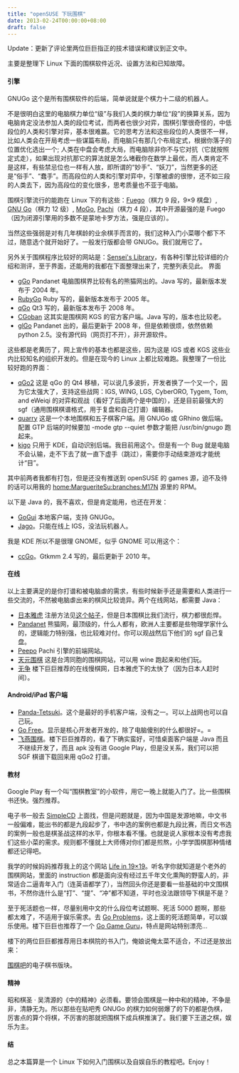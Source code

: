 ```yaml
---
title: "openSUSE 下玩围棋"
date: 2013-02-24T00:00:00+08:00
draft: false
---
```

Update：更新了评论里两位巨巨指正的技术错误和建议到正文中。

主要是整理下 Linux 下面的围棋软件近况、设置方法和已知故障。

#### 引擎

GNUGo 这个是所有围棋软件的后端，简单说就是个棋力十二级的机器人。

不是很明白这里的电脑棋力单位“级”与我们人类的棋力单位“段”的换算关系，因为电脑肯定没法参加人类的段位考试，而两者也很少对弈，围棋引擎很奇怪的，中低段位的人类和引擎对弈，基本很难赢。它的思考方法和这些段位的人类很不一样，比如人类会在开局考虑一些谋篇布局，而电脑只有那几个布局定式，根据你落子的位置优化选出一个; 人类在中盘会考虑大局，而电脑除非你不与它对抗（它就按照定式走），如果出现对抗那它的算法就是怎么堵截你在数学上最优，而人类肯定不是这样，有些禁忌位也一样有人放，即所谓的“妙手”、“妖刀”，当然更多的还是“俗手”、“蠢手”。而高段位的人类和引擎对弈中，引擎被虐的很惨，还不如三段的人类去下，因为高段位的变化很多，思考质量也不亚于电脑。

围棋引擎流行的能跑在 Linux 下的有这些：[Fuego](http://fuego.sourceforge.net/)（棋力 9 段，9×9 棋盘）, [GNU Go](http://www.gnu.org/software/gnugo/devel.html)（棋力 12 级）, [MoGo](https://www.lri.fr/~teytaud/mogo.html), [Pachi](http://pachi.or.cz/)（棋力 4 段），其中开源最强的是 Fuego（因为闭源引擎用的多数不是蒙地卡罗方法，强是应该的）。

当然这些强弱是对有几年棋龄的业余棋手而言的，我们这种入门小菜哪个都下不过，随意选个就开始好了。一般发行版都会带 GNUGo。我们就用它了。

另外关于围棋程序比较好的网站是：[Sensei's Library](http://senseis.xmp.net/?GoPlayingPrograms)，有各种引擎比较详细的介绍和测评，至于界面，还能用的我都在下面整理出来了，完整列表见此。
界面

* [gGo](http://www.pandanet.co.jp/java/gGo/) Pandanet 电脑围棋界比较有名的熊猫网出的。Java 写的，最新版本发布于 2004 年。
* [RubyGo](http://rubygo.rubyforge.org/) Ruby 写的，最新版本发布于 2005 年。
* [qGo](http://qgo.sourceforge.net/) Qt3 写的，最新版本发布于 2008 年。
* [CGoban](http://www.gokgs.com/help/app/main.html) 这其实是围棋网 KGS 的官方客户端。Java 写的，版本也比较老。
* [glGo](http://www.pandanet.co.jp/English/glgo/) Pandanet 出的，最后更新于 2008 年，但是依赖很烦，依然依赖 python 2.5。没有源代码（网页打不开），非开源软件。

这些都是老黄历了，网上宣传的基本也都是这些，因为这是 IGS 或者 KGS 这些业内比较知名的组织开发的。但是在现今的 Linux 上都比较难跑。我整理了一份比较好跑的界面：

* [qGo2](https://github.com/pzorin/qgo) 这是 qGo 的 Qt4 移植，可以说几多波折，开发者换了一个又一个，因为它太强大了，支持这些战网：IGS, WING, LGS, CyberORO, Tygem, Tom, and eWeiqi 的对弈和观战（看好了后面两个是中国的），还是目前最强大的 sgf（通用围棋棋谱格式，用于复盘和自己打谱）编辑器。
* [quarry](http://gitorious.org/quarry) 这是一个本地围棋和五子棋客户端。用 GNUGo 或 GRhino 做后端。配置 GTP 后端的时候要加 -mode gtp --quiet 参数才能把 /usr/bin/gnugo 跑起来。
* [kigo](http://www.kde.org/applications/games/kigo/) 只用于 KDE，自动识别后端。我目前用这个。但是有一个 Bug 就是电脑不会认输，走不下去了就一直下虚手（跳过），需要你手动结束游戏才能统计“目”。

其中前两者我都有打包，但是还没有推送到 openSUSE 的 games 源，迫不及待的话可以用我的 [home:MargueriteSu:branches:M17N](https://build.opensuse.org/project/show?project=home%3AMargueriteSu%3Abranches%3AM17N) 源里的 RPM。

以下是 Java 的，我不喜欢，但是肯定能用，也还在开发：

* [GoGui](http://gogui.sourceforge.net/) 本地客户端，支持 GNUGo。
* [Jago](http://jagoclient.sourceforge.net/)。只能在线上 IGS，没法玩机器人。

我是 KDE 所以不是很理 GNOME，似乎 GNOME 可以用这个：

* [ccGo](http://ccdw.org/~cjj/prog/ccgo/)。Gtkmm 2.4 写的，最后更新于 2010 年。

#### 在线

以上主要满足的是你打谱和被电脑虐的需求，有些时候新手还是需要和人类进行一些交流的，不然被电脑虐出来的棋风比较诡异。两个在线网站，都需要 Java：

* [日本雅虎](http://games.yahoo.co.jp/) 注册方法见[这个帖子](http://forum.ubuntu.org.cn/viewtopic.php?f=34&t=290181)，但是日本围棋比我们流行，棋力都很彪悍。
* [Pandanet](http://www.pandanet-igs.com/communities/gopanda2) 熊猫网，最顶级的，什么人都有，欧洲人主要都是些物理学家什么的，逻辑能力特别强，也比较难对付。你可以观战然后下他们的 sgf 自己复盘。
* [Peepo](http://www.peepo.com/) Pachi 引擎的前端网站。
* [天元围棋](http://www.twgo.net/) 这是台湾同胞的围棋网站，可以用 wine 跑起来和他们玩。
* [无争](http://www.wuzheng.me/) 楼下巨巨推荐的在线慢棋网，日本雅虎下的太快了（因为日本人赶时间）。

#### Android/iPad 客户端

* [Panda-Tetsuki](http://www.gentgo.be/tetsuki/)。这个是最好的手机客户端，没有之一。可以上战网也可以自己玩。
* [Go Free](https://play.google.com/store/apps/details?id=uk.co.aifactory.gofree&hl=zh_CN)。显示是核心开发者开发的，除了电脑傻别的什么都很好=。=
* [飞燕围棋](http://swiftgo.duapp.com/)。楼下巨巨推荐的，看了下确实蛮好，可惜桌面客户端是 Java 而且不继续开发了，而且 apk 没有进 Google Play，但是没关系，我们可以把 SGF 棋谱下载回来用 qGo2 打谱。

#### 教材

Google Play 有一个叫“围棋教室”的小软件，用它一晚上就能入门了。比一些围棋书还快。强烈推荐。

电子书一般去 [SimpleCD](http://simplecd.me/) 上面找，但是问题就是，因为中国是发源地嘛，中文书一般偏难，能出书的都是九段起步了，书中选的案例也都是九段比赛，而日文书选的案例一般也是棋圣战这样的水平，你根本看不懂。也就是说人家根本没有考虑我们这些小菜的需求。规则都不懂就上大师傅对你们都是煎熬，小学学围棋那种情绪都还记得吧。

我学的时候妈妈推荐我上的这个网站 [Life in 19×19](http://www.lifein19x19.com/forum/viewforum.php?f=6)。听名字你就知道是个老外的围棋网站，里面的 instruction 都是面向没有经过五千年文化熏陶的野蛮人的，非常适合二逼青年入门（连英语都学了），当然回头你还是要看一些基础的中文围棋书，不然你连什么是“打”、“提”、“冲”都不知道，平时也没法跟领导下棋是不是？

至于死活题也一样，尽量别用中文的什么段位考试题啊、死活 5000 题啊，那些都太难了，不适用于娱乐需求。去 [Go Problems](http://www.goproblems.com/)，这上面的死活题简单，可以娱乐使用。楼下巨巨也推荐了一个 [Go Game Guru](http://gogameguru.com/)，特点是网站特别漂亮…

楼下的两位巨巨都推荐用日本棋院的书入门，俺娘说俺太菜不适合，不过还是放出来：

[围棋吧](http://www.weiqibar.com/forum.php?mod=forumdisplay&fid=40)的电子棋书版块。

#### 精神

昭和棋圣 · 吴清源的《中的精神》必须看。要领会围棋是一种中和的精神，不争是非，清静无为。所以那些在贴吧秀 GNUGo 的棋力如何弱爆了的下的都是伪棋，厉害点的算个将棋，不厉害的那就把围棋下成兵棋推演了。我们要下王道之棋，娱乐为主。

#### 结

总之本篇算是一个 Linux 下如何入门围棋以及自娱自乐的教程吧。Enjoy！
